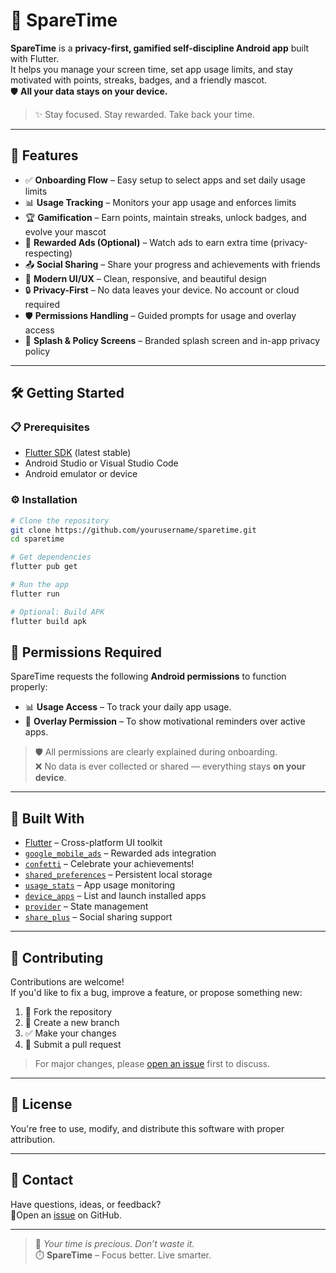# 📱 SpareTime

**SpareTime** is a **privacy-first, gamified self-discipline Android app** built with Flutter.  
It helps you manage your screen time, set app usage limits, and stay motivated with points, streaks, badges, and a friendly mascot.  
🛡️ **All your data stays on your device.**

> ✨ Stay focused. Stay rewarded. Take back your time.

---

## 🚀 Features

- ✅ **Onboarding Flow** – Easy setup to select apps and set daily usage limits  
- 📊 **Usage Tracking** – Monitors your app usage and enforces limits  
- 🏆 **Gamification** – Earn points, maintain streaks, unlock badges, and evolve your mascot  
- 🎁 **Rewarded Ads (Optional)** – Watch ads to earn extra time (privacy-respecting)  
- 📤 **Social Sharing** – Share your progress and achievements with friends  
- 🎨 **Modern UI/UX** – Clean, responsive, and beautiful design  
- 🔒 **Privacy-First** – No data leaves your device. No account or cloud required  
- 🛡️ **Permissions Handling** – Guided prompts for usage and overlay access  
- 🚪 **Splash & Policy Screens** – Branded splash screen and in-app privacy policy  

---

## 🛠️ Getting Started

### 📋 Prerequisites

- [Flutter SDK](https://flutter.dev/docs/get-started/install) (latest stable)
- Android Studio or Visual Studio Code
- Android emulator or device

### ⚙️ Installation

```bash
# Clone the repository
git clone https://github.com/yourusername/sparetime.git
cd sparetime

# Get dependencies
flutter pub get

# Run the app
flutter run

# Optional: Build APK
flutter build apk
```
## 🔐 Permissions Required

SpareTime requests the following **Android permissions** to function properly:

- 📊 **Usage Access** – To track your daily app usage.
- 🧩 **Overlay Permission** – To show motivational reminders over active apps.

> 🛡️ All permissions are clearly explained during onboarding.  
> ❌ No data is ever collected or shared — everything stays **on your device**.

---

## 🧱 Built With

- [Flutter](https://flutter.dev/) – Cross-platform UI toolkit
- [`google_mobile_ads`](https://pub.dev/packages/google_mobile_ads) – Rewarded ads integration
- [`confetti`](https://pub.dev/packages/confetti) – Celebrate your achievements!
- [`shared_preferences`](https://pub.dev/packages/shared_preferences) – Persistent local storage
- [`usage_stats`](https://pub.dev/packages/usage_stats) – App usage monitoring
- [`device_apps`](https://pub.dev/packages/device_apps) – List and launch installed apps
- [`provider`](https://pub.dev/packages/provider) – State management
- [`share_plus`](https://pub.dev/packages/share_plus) – Social sharing support

---

## 🤝 Contributing

Contributions are welcome!  
If you'd like to fix a bug, improve a feature, or propose something new:

1. 🍴 Fork the repository  
2. 🌿 Create a new branch  
3. ✅ Make your changes  
4. 🔁 Submit a pull request  

> For major changes, please [open an issue](https://github.com/yourusername/sparetime/issues) first to discuss.

---

## 📜 License

You're free to use, modify, and distribute this software with proper attribution.

---

## 💌 Contact

Have questions, ideas, or feedback?  
📧Open an [issue](https://github.com/judefernz12/sparetime/issues) on GitHub.

---

> 🧠 *Your time is precious. Don’t waste it.*  
> ⏱️ **SpareTime** – Focus better. Live smarter.
